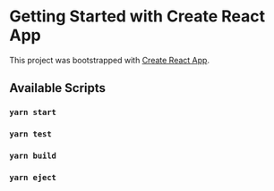 # Getting Started with Create React App

This project was bootstrapped with [Create React App](https://github.com/facebook/create-react-app).

## Available Scripts

### `yarn start`

### `yarn test`

### `yarn build`

### `yarn eject`

